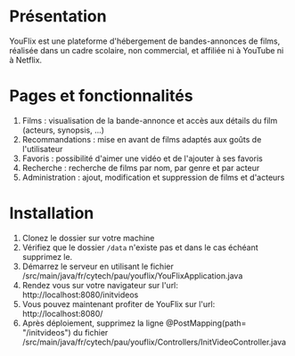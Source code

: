 # Présentation
YouFlix est une plateforme d'hébergement de bandes-annonces de films, réalisée dans un cadre scolaire, non commercial, et affiliée ni à YouTube ni à Netflix.

# Pages et fonctionnalités
1. Films : visualisation de la bande-annonce et accès aux détails du film (acteurs, synopsis, ...)
2. Recommandations : mise en avant de films adaptés aux goûts de l'utilisateur
3. Favoris : possibilité d'aimer une vidéo et de l'ajouter à ses favoris
4. Recherche : recherche de films par nom, par genre et par acteur
5. Administration : ajout, modification et suppression de films et d'acteurs

# Installation
1. Clonez le dossier sur votre machine
2. Vérifiez que le dossier ```/data``` n'existe pas et dans le cas échéant supprimez le.
3. Démarrez le serveur en utilisant le fichier /src/main/java/fr/cytech/pau/youflix/YouFlixApplication.java
4. Rendez vous sur votre navigateur sur l'url: http://localhost:8080/initvideos
5. Vous pouvez maintenant profiter de YouFlix sur l'url: http://localhost:8080/
6. Après déploiement, supprimez la ligne @PostMapping(path= "/initvideos") du fichier /src/main/java/fr/cytech/pau/youflix/Controllers/InitVideoController.java
